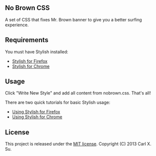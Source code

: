 ## No Brown CSS

A set of CSS that fixes Mr. Brown banner to give you a better surfing
experience.

## Requirements

You must have Stylish installed:

* [Stylish for Firefox][stylish_fx]
* [Stylish for Chrome][stylish_cr]

## Usage

Click "Write New Style" and add all content from nobrown.css.
That's all!

There are two quick tutorials for basic Stylish usage:

* [Using Stylish for Firefox][use_stylish_fx]
* [Using Stylish for Chrome][use_stylish_cr]

## License

This project is released under the [MIT license](LICENSE).
Copyright (C) 2013 Carl X. Su.

[stylish_fx]: https://addons.mozilla.org/zh-tw/firefox/addon/stylish/
[stylish_cr]: https://chrome.google.com/webstore/detail/stylish/fjnbnpbmkenffdnngjfgmeleoegfcffe
[use_stylish_fx]: http://userstyles.org/help/stylish_firefox
[use_stylish_cr]: http://userstyles.org/help/stylish_chrome